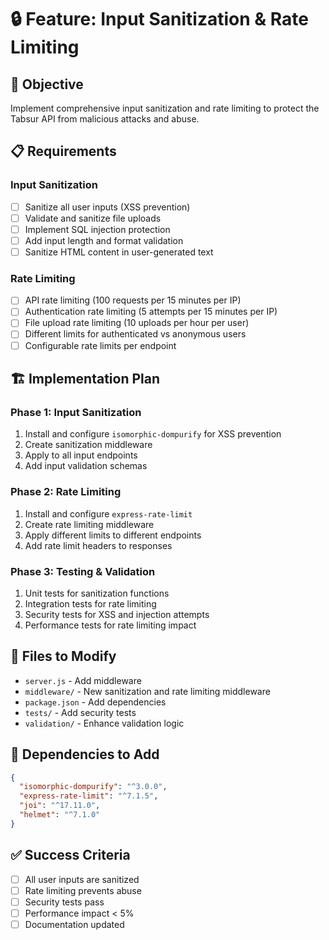 # 🔒 Feature: Input Sanitization & Rate Limiting

## 🎯 **Objective**
Implement comprehensive input sanitization and rate limiting to protect the Tabsur API from malicious attacks and abuse.

## 📋 **Requirements**

### **Input Sanitization**
- [ ] Sanitize all user inputs (XSS prevention)
- [ ] Validate and sanitize file uploads
- [ ] Implement SQL injection protection
- [ ] Add input length and format validation
- [ ] Sanitize HTML content in user-generated text

### **Rate Limiting**
- [ ] API rate limiting (100 requests per 15 minutes per IP)
- [ ] Authentication rate limiting (5 attempts per 15 minutes per IP)
- [ ] File upload rate limiting (10 uploads per hour per user)
- [ ] Different limits for authenticated vs anonymous users
- [ ] Configurable rate limits per endpoint

## 🏗️ **Implementation Plan**

### **Phase 1: Input Sanitization**
1. Install and configure `isomorphic-dompurify` for XSS prevention
2. Create sanitization middleware
3. Apply to all input endpoints
4. Add input validation schemas

### **Phase 2: Rate Limiting**
1. Install and configure `express-rate-limit`
2. Create rate limiting middleware
3. Apply different limits to different endpoints
4. Add rate limit headers to responses

### **Phase 3: Testing & Validation**
1. Unit tests for sanitization functions
2. Integration tests for rate limiting
3. Security tests for XSS and injection attempts
4. Performance tests for rate limiting impact

## 📁 **Files to Modify**
- `server.js` - Add middleware
- `middleware/` - New sanitization and rate limiting middleware
- `package.json` - Add dependencies
- `tests/` - Add security tests
- `validation/` - Enhance validation logic

## 🔧 **Dependencies to Add**
```json
{
  "isomorphic-dompurify": "^3.0.0",
  "express-rate-limit": "^7.1.5",
  "joi": "^17.11.0",
  "helmet": "^7.1.0"
}
```

## ✅ **Success Criteria**
- [ ] All user inputs are sanitized
- [ ] Rate limiting prevents abuse
- [ ] Security tests pass
- [ ] Performance impact < 5%
- [ ] Documentation updated
